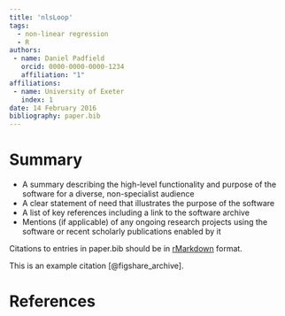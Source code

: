 ```yaml
---
title: 'nlsLoop'
tags:
  - non-linear regression
  - R
authors:
 - name: Daniel Padfield
   orcid: 0000-0000-0000-1234
   affiliation: "1"
affiliations:
 - name: University of Exeter
   index: 1
date: 14 February 2016
bibliography: paper.bib
---
```


# Summary

- A summary describing the high-level functionality and purpose of the software
for a diverse, non-specialist audience
- A clear statement of need that illustrates the purpose of the software
- A list of key references including a link to the software archive
- Mentions (if applicable) of any ongoing research projects using the software
or recent scholarly publications enabled by it

Citations to entries in paper.bib should be in
[rMarkdown](http://rmarkdown.rstudio.com/authoring_bibliographies_and_citations.html)
format.

This is an example citation [@figshare_archive].

# References
